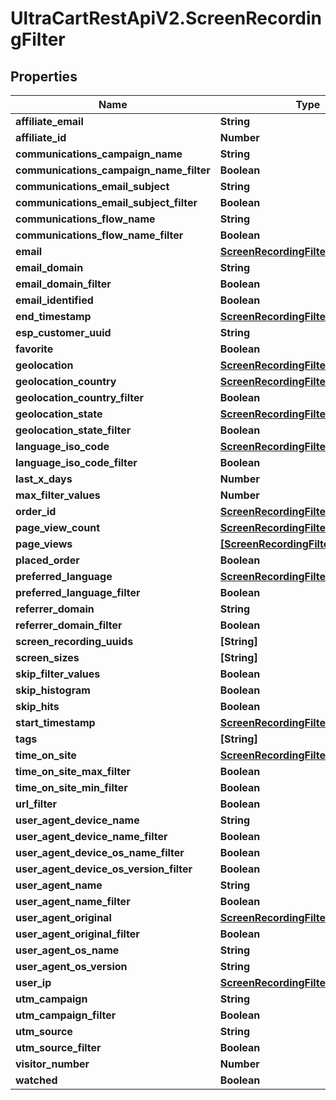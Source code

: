 # UltraCartRestApiV2.ScreenRecordingFilter

## Properties
Name | Type | Description | Notes
------------ | ------------- | ------------- | -------------
**affiliate_email** | **String** |  | [optional] 
**affiliate_id** | **Number** |  | [optional] 
**communications_campaign_name** | **String** |  | [optional] 
**communications_campaign_name_filter** | **Boolean** |  | [optional] 
**communications_email_subject** | **String** |  | [optional] 
**communications_email_subject_filter** | **Boolean** |  | [optional] 
**communications_flow_name** | **String** |  | [optional] 
**communications_flow_name_filter** | **Boolean** |  | [optional] 
**email** | [**ScreenRecordingFilterStringSearch**](ScreenRecordingFilterStringSearch.md) |  | [optional] 
**email_domain** | **String** |  | [optional] 
**email_domain_filter** | **Boolean** |  | [optional] 
**email_identified** | **Boolean** |  | [optional] 
**end_timestamp** | [**ScreenRecordingFilterRangeDate**](ScreenRecordingFilterRangeDate.md) |  | [optional] 
**esp_customer_uuid** | **String** |  | [optional] 
**favorite** | **Boolean** |  | [optional] 
**geolocation** | [**ScreenRecordingFilterGeoDistance**](ScreenRecordingFilterGeoDistance.md) |  | [optional] 
**geolocation_country** | [**ScreenRecordingFilterStringSearch**](ScreenRecordingFilterStringSearch.md) |  | [optional] 
**geolocation_country_filter** | **Boolean** |  | [optional] 
**geolocation_state** | [**ScreenRecordingFilterStringSearch**](ScreenRecordingFilterStringSearch.md) |  | [optional] 
**geolocation_state_filter** | **Boolean** |  | [optional] 
**language_iso_code** | [**ScreenRecordingFilterStringSearch**](ScreenRecordingFilterStringSearch.md) |  | [optional] 
**language_iso_code_filter** | **Boolean** |  | [optional] 
**last_x_days** | **Number** |  | [optional] 
**max_filter_values** | **Number** |  | [optional] 
**order_id** | [**ScreenRecordingFilterStringSearch**](ScreenRecordingFilterStringSearch.md) |  | [optional] 
**page_view_count** | [**ScreenRecordingFilterRangeInteger**](ScreenRecordingFilterRangeInteger.md) |  | [optional] 
**page_views** | [**[ScreenRecordingFilterPageView]**](ScreenRecordingFilterPageView.md) |  | [optional] 
**placed_order** | **Boolean** |  | [optional] 
**preferred_language** | [**ScreenRecordingFilterStringSearch**](ScreenRecordingFilterStringSearch.md) |  | [optional] 
**preferred_language_filter** | **Boolean** |  | [optional] 
**referrer_domain** | **String** |  | [optional] 
**referrer_domain_filter** | **Boolean** |  | [optional] 
**screen_recording_uuids** | **[String]** |  | [optional] 
**screen_sizes** | **[String]** |  | [optional] 
**skip_filter_values** | **Boolean** |  | [optional] 
**skip_histogram** | **Boolean** |  | [optional] 
**skip_hits** | **Boolean** |  | [optional] 
**start_timestamp** | [**ScreenRecordingFilterRangeDate**](ScreenRecordingFilterRangeDate.md) |  | [optional] 
**tags** | **[String]** |  | [optional] 
**time_on_site** | [**ScreenRecordingFilterRangeInteger**](ScreenRecordingFilterRangeInteger.md) |  | [optional] 
**time_on_site_max_filter** | **Boolean** |  | [optional] 
**time_on_site_min_filter** | **Boolean** |  | [optional] 
**url_filter** | **Boolean** |  | [optional] 
**user_agent_device_name** | **String** |  | [optional] 
**user_agent_device_name_filter** | **Boolean** |  | [optional] 
**user_agent_device_os_name_filter** | **Boolean** |  | [optional] 
**user_agent_device_os_version_filter** | **Boolean** |  | [optional] 
**user_agent_name** | **String** |  | [optional] 
**user_agent_name_filter** | **Boolean** |  | [optional] 
**user_agent_original** | [**ScreenRecordingFilterStringSearch**](ScreenRecordingFilterStringSearch.md) |  | [optional] 
**user_agent_original_filter** | **Boolean** |  | [optional] 
**user_agent_os_name** | **String** |  | [optional] 
**user_agent_os_version** | **String** |  | [optional] 
**user_ip** | [**ScreenRecordingFilterIpSearch**](ScreenRecordingFilterIpSearch.md) |  | [optional] 
**utm_campaign** | **String** |  | [optional] 
**utm_campaign_filter** | **Boolean** |  | [optional] 
**utm_source** | **String** |  | [optional] 
**utm_source_filter** | **Boolean** |  | [optional] 
**visitor_number** | **Number** |  | [optional] 
**watched** | **Boolean** |  | [optional] 


